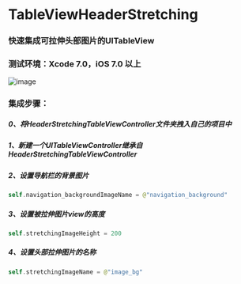 # TableViewHeaderStretching

### 快速集成可拉伸头部图片的UITableView

### 测试环境：Xcode 7.0，iOS 7.0 以上

![image](http://cdn.cocimg.com/bbs/attachment/Fid_19/19_332211_32a461d161ff5de.gif)

### 集成步骤：

##### 0、将HeaderStretchingTableViewController文件夹拽入自己的项目中

##### 1、新建一个UITableViewController继承自HeaderStretchingTableViewController

##### 2、设置导航栏的背景图片 
```swift
self.navigation_backgroundImageName = @"navigation_background"
```
##### 3、设置被拉伸图片view的高度 
```swift
self.stretchingImageHeight = 200
```

##### 4、设置头部拉伸图片的名称 
```swift
self.stretchingImageName = @"image_bg"
```
